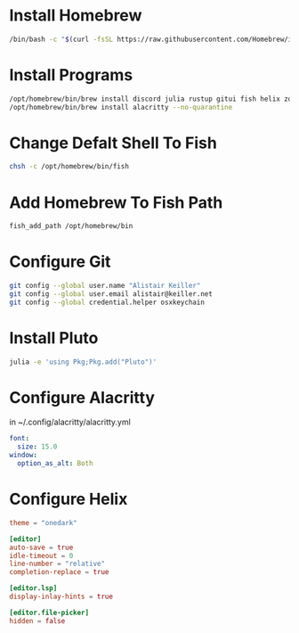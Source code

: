 # Install Homebrew
```bash
/bin/bash -c "$(curl -fsSL https://raw.githubusercontent.com/Homebrew/install/HEAD/install.sh)"
```
# Install Programs
```bash
/opt/homebrew/bin/brew install discord julia rustup gitui fish helix zoom
/opt/homebrew/bin/brew install alacritty --no-quarantine
```
# Change Defalt Shell To Fish
```bash
chsh -c /opt/homebrew/bin/fish
```
# Add Homebrew To Fish Path
```bash
fish_add_path /opt/homebrew/bin
```
# Configure Git
```bash
git config --global user.name "Alistair Keiller"
git config --global user.email alistair@keiller.net
git config --global credential.helper osxkeychain
```
# Install Pluto
```bash
julia -e 'using Pkg;Pkg.add("Pluto")'
```
# Configure Alacritty
in ~/.config/alacritty/alacritty.yml
```yml
font:
  size: 15.0
window:
  option_as_alt: Both
```
# Configure Helix
```toml
theme = "onedark"

[editor]
auto-save = true
idle-timeout = 0
line-number = "relative"
completion-replace = true

[editor.lsp]
display-inlay-hints = true

[editor.file-picker]
hidden = false
```
